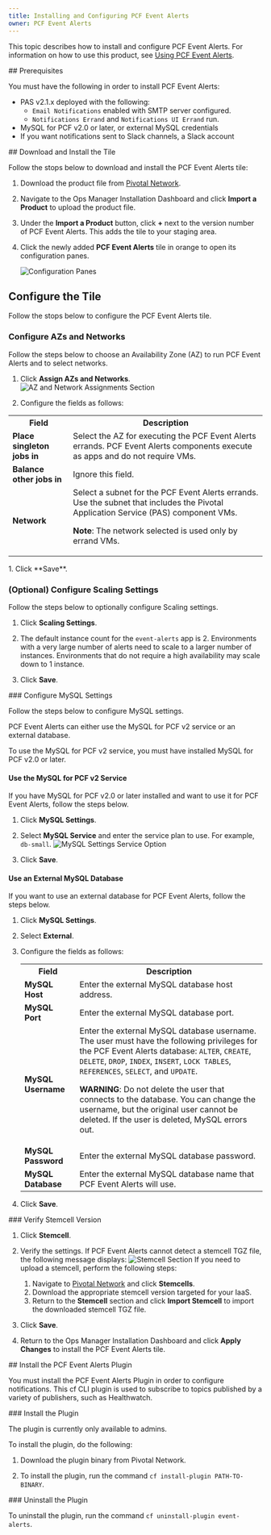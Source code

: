 ```yaml
---
title: Installing and Configuring PCF Event Alerts
owner: PCF Event Alerts
---
```


This topic describes how to install and configure PCF Event Alerts. For information on how to use this product, see [Using PCF Event Alerts](./using.html).

##<a id='prereqs'></a> Prerequisites

You must have the following in order to install PCF Event Alerts:

+ PAS v2.1.x deployed with the following:
  + `Email Notifications` enabled with SMTP server configured.
  + `Notifications Errand` and `Notifications UI Errand` run.
+ MySQL for PCF v2.0 or later, or external MySQL credentials
+ If you want notifications sent to Slack channels, a Slack account

##<a id='install'></a> Download and Install the Tile

Follow the stops below to download and install the PCF Event Alerts tile:

1. Download the product file from [Pivotal Network](https://network.pivotal.io/).

1. Navigate to the Ops Manager Installation Dashboard and click **Import a Product** to upload the product file. 

1. Under the **Import a Product** button, click **+** next to the version number of PCF Event Alerts.
This adds the tile to your staging area.

1. Click the newly added **PCF Event Alerts** tile in orange to open its configuration panes.

    ![Configuration Panes](images/config-panes.png)

## <a id="config-tile"></a> Configure the Tile

Follow the stops below to configure the PCF Event Alerts tile.

### <a id="azs"></a> Configure AZs and Networks

Follow the steps below to choose an Availability Zone (AZ) to run PCF Event Alerts and to select networks.

1. Click **Assign AZs and Networks**.
  ![AZ and Network Assignments Section](images/azs-and-network.png)

1. Configure the fields as follows:
  <table class="nice">
    <tr>
      <th>Field</th>
      <th>Description</th>
    </tr>
    <tr>
      <td><strong>Place singleton jobs in</strong></td>
      <td>Select the AZ for executing the PCF Event Alerts errands.
          PCF Event Alerts components execute as apps and do not require VMs.</td>
    </tr>
    <tr><td><strong>Balance other jobs in</strong></td>
        <td>Ignore this field.</td>
    </tr>
    <tr>
      <td><strong>Network</strong></td>
      <td>Select a subnet for the PCF Event Alerts errands.
          Use the subnet that includes the Pivotal Application Service (PAS) component VMs.
      <p class="note"><strong>Note</strong>: The network selected is used only by errand VMs.</p>
      </td>
    </tr>
  </table>
1. Click **Save**.

### <a id="event-alerts-alerting-config"></a> (Optional) Configure Scaling Settings

Follow the steps below to optionally configure Scaling settings.

1. Click **Scaling Settings**.

1. The default instance count for the `event-alerts` app is 2. Environments with a very large number of 
alerts need to scale to a larger number of instances. Environments that do not require a high availability
may scale down to 1 instance. 

1. Click **Save**. 

###<a id="mysql"></a> Configure MySQL Settings

Follow the steps below to configure MySQL settings. 

PCF Event Alerts can either use the MySQL for PCF v2 service or an external database.

To use the MySQL for PCF v2 service, you must have installed MySQL for PCF v2.0 or later. 

#### Use the MySQL for PCF v2 Service

If you have MySQL for PCF v2.0 or later installed and want to use it for PCF Event Alerts,
follow the steps below.

1. Click **MySQL Settings**.

1. Select **MySQL Service** and enter the service plan to use. For example, `db-small`.
  ![MySQL Settings Service Option](images/mysql-settings-service.png)

1. Click **Save**.

#### Use an External MySQL Database

If you want to use an external database for PCF Event Alerts, follow the steps below.

1. Click **MySQL Settings**.

1. Select **External**.

1. Configure the fields as follows:

    <table class="nice">
      <tr>
        <th>Field</th>
        <th>Description</th>
      </tr>
      <tr>
        <td><strong>MySQL Host</strong></td>
        <td>Enter the external MySQL database host address.</td>
      </tr>
      <tr>
        <td><strong>MySQL Port</strong></td>
        <td>Enter the external MySQL database port.</td>
      </tr>
      <tr>
        <td><strong>MySQL Username</strong></td>
        <td>
        Enter the external MySQL database username.<br>
        The user must have the following privileges for the PCF Event Alerts database:
        <code>ALTER</code>, <code>CREATE</code>, <code>DELETE</code>, <code>DROP</code>, <code>INDEX</code>, 
        <code>INSERT</code>, <code>LOCK TABLES</code>, <code>REFERENCES</code>, <code>SELECT</code>, and <code>UPDATE</code>.
        <p class="note warning"><strong>WARNING</strong>: Do not delete the user that connects to the database.
           You can change the username, but the original user cannot be deleted. If the user is deleted, MySQL errors out.
         </p> 
      <tr>
        <td><strong>MySQL Password</strong></td>
        <td>Enter the external MySQL database password.</td>
      </tr>
      <tr>
        <td><strong>MySQL Database</strong></td>
        <td>Enter the external MySQL database name that PCF Event Alerts will use.</td>
      </tr>
    </table>

1. Click **Save**. 

###<a id="stemcell"></a> Verify Stemcell Version

1. Click **Stemcell**.

1. Verify the settings. If PCF Event Alerts cannot detect a stemcell TGZ file, the following message displays:
    ![Stemcell Section](images/stemcell.png)
    If you need to upload a stemcell, perform the following steps:
      1. Navigate to [Pivotal Network](https://network.pivotal.io/) and click **Stemcells**.
      1. Download the appropriate stemcell version targeted for your IaaS.
      1. Return to the **Stemcell** section and click **Import Stemcell** to import the downloaded stemcell TGZ file.

1. Click **Save**.

1. Return to the Ops Manager Installation Dashboard and click **Apply Changes** to install the PCF Event Alerts tile.

##<a id="plugin"></a> Install the PCF Event Alerts Plugin

You must install the PCF Event Alerts Plugin in order to configure notifications.
This cf CLI plugin is used to subscribe to topics published by a variety of publishers, such as Healthwatch.


###<a id='installing'></a> Install the Plugin

The plugin is currently only available to admins.

To install the plugin, do the following:

1. Download the plugin binary from Pivotal Network.

1. To install the plugin, run the command `cf install-plugin PATH-TO-BINARY`.

###<a id='uninstalling'></a> Uninstall the Plugin

To uninstall the plugin, run the command `cf uninstall-plugin event-alerts`.




